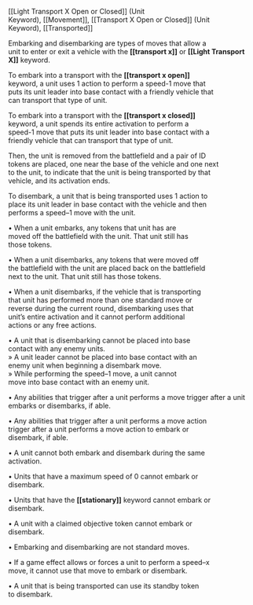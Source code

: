 [[Light Transport X Open or Closed]] (Unit  
Keyword), [[Movement]], [[Transport X Open or Closed]] (Unit  
Keyword), [[Transported]]

Embarking and disembarking are types of moves that allow a  
unit to enter or exit a vehicle with the **[[transport x]]** or **[[Light Transport X]]** keyword.  

To embark into a transport with the **[[transport x open]]**  
keyword, a unit uses 1 action to perform a speed-1 move that  
puts its unit leader into base contact with a friendly vehicle that  
can transport that type of unit.  

To embark into a transport with the **[[transport x closed]]**  
keyword, a unit spends its entire activation to perform a  
speed-1 move that puts its unit leader into base contact with a  
friendly vehicle that can transport that type of unit.  

Then, the unit is removed from the battlefield and a pair of ID  
tokens are placed, one near the base of the vehicle and one next  
to the unit, to indicate that the unit is being transported by that  
vehicle, and its activation ends.  

To disembark, a unit that is being transported uses 1 action to  
place its unit leader in base contact with the vehicle and then  
performs a speed–1 move with the unit.

• When a unit embarks, any tokens that unit has are  
moved off the battlefield with the unit. That unit still has  
those tokens.  

• When a unit disembarks, any tokens that were moved off  
the battlefield with the unit are placed back on the battlefield  
next to the unit. That unit still has those tokens.

• When a unit disembarks, if the vehicle that is transporting  
that unit has performed more than one standard move or  
reverse during the current round, disembarking uses that  
unit’s entire activation and it cannot perform additional  
actions or any free actions.  

• A unit that is disembarking cannot be placed into base  
contact with any enemy units.  
» A unit leader cannot be placed into base contact with an  
enemy unit when beginning a disembark move.  
» While performing the speed–1 move, a unit cannot  
move into base contact with an enemy unit.  

• Any abilities that trigger after a unit performs a move trigger
after a unit embarks or disembarks, if able.

• Any abilities that trigger after a unit performs a move action  
trigger after a unit performs a move action to embark or  
disembark, if able.  

• A unit cannot both embark and disembark during the same  
activation.  

• Units that have a maximum speed of 0 cannot embark or  
disembark.  

• Units that have the **[[stationary]]** keyword cannot embark or  
disembark.  

• A unit with a claimed objective token cannot embark or  
disembark.  

• Embarking and disembarking are not standard moves. 

• If a game effect allows or forces a unit to perform a speed–x  
move, it cannot use that move to embark or disembark.  

• A unit that is being transported can use its standby token  
to disembark.  

